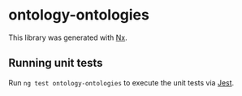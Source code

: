 # ontology-ontologies

This library was generated with [Nx](https://nx.dev).

## Running unit tests

Run `ng test ontology-ontologies` to execute the unit tests via [Jest](https://jestjs.io).

